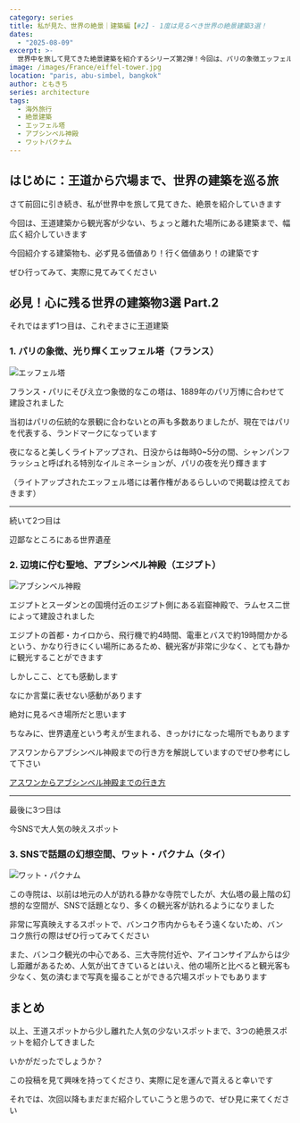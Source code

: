```yaml
---
category: series
title: 私が見た、世界の絶景｜建築編【#2】- 1度は見るべき世界の絶景建築3選！
dates:
  - "2025-08-09"
excerpt: >-
  世界中を旅して見てきた絶景建築を紹介するシリーズ第2弾！今回は、パリの象徴エッフェル塔、エジプトの秘境アブシンベル神殿、そしてSNSで話題のタイのワット・パクナムをピックアップ。王道の観光名所から、静かに楽しめる穴場まで、それぞれの建築が持つ特別な魅力と感動を、筆者の実体験と共にお届けします。
image: /images/France/eiffel-tower.jpg
location: "paris, abu-simbel, bangkok"
author: ともきち
series: architecture
tags:
  - 海外旅行
  - 絶景建築
  - エッフェル塔
  - アブシンベル神殿
  - ワットパクナム
---
```


## はじめに：王道から穴場まで、世界の建築を巡る旅

さて前回に引き続き、私が世界中を旅して見てきた、絶景を紹介していきます

今回は、王道建築から観光客が少ない、ちょっと離れた場所にある建築まで、幅広く紹介していきます

今回紹介する建築物も、必ず見る価値あり！行く価値あり！の建築です

ぜひ行ってみて、実際に見てみてください

## 必見！心に残る世界の建築物3選 Part.2

それではまず1つ目は、これぞまさに王道建築

### 1. パリの象徴、光り輝くエッフェル塔（フランス）

![エッフェル塔](/images/France/eiffel-tower.jpg)

フランス・パリにそびえ立つ象徴的なこの塔は、1889年のパリ万博に合わせて建設されました

当初はパリの伝統的な景観に合わないとの声も多数ありましたが、現在ではパリを代表する、ランドマークになっています

夜になると美しくライトアップされ、日没からは毎時0~5分の間、シャンパンフラッシュと呼ばれる特別なイルミネーションが、パリの夜を光り輝きます

（ライトアップされたエッフェル塔には著作権があるらしいので掲載は控えておきます）

---

続いて2つ目は

辺鄙なところにある世界遺産

### 2. 辺境に佇む聖地、アブシンベル神殿（エジプト）

![アブシンベル神殿](/images/Egypt/abusimbel-temple.jpg)

エジプトとスーダンとの国境付近のエジプト側にある岩窟神殿で、ラムセス二世によって建設されました

エジプトの首都・カイロから、飛行機で約4時間、電車とバスで約19時間かかるという、かなり行きにくい場所にあるため、観光客が非常に少なく、とても静かに観光することができます

しかしここ、とても感動します

なにか言葉に表せない感動があります

絶対に見るべき場所だと思います

ちなみに、世界遺産という考えが生まれる、きっかけになった場所でもあります

アスワンからアブシンベル神殿までの行き方を解説していますのでぜひ参考にして下さい

[アスワンからアブシンベル神殿までの行き方](./Howtoget-AbuSimbel-from-Asuwan)

---

最後に3つ目は

今SNSで大人気の映えスポット

### 3. SNSで話題の幻想空間、ワット・パクナム（タイ）

![ワット・パクナム](/images/Thai/ceiling-at-wat-pak-nam.jpg)

この寺院は、以前は地元の人が訪れる静かな寺院でしたが、大仏塔の最上階の幻想的な空間が、SNSで話題となり、多くの観光客が訪れるようになりました

非常に写真映えするスポットで、バンコク市内からもそう遠くないため、バンコク旅行の際はぜひ行ってみてください

また、バンコク観光の中心である、三大寺院付近や、アイコンサイアムからは少し距離があるため、人気が出てきているとはいえ、他の場所と比べると観光客も少なく、気の済むまで写真を撮ることができる穴場スポットでもあります

## まとめ

以上、王道スポットから少し離れた人気の少ないスポットまで、3つの絶景スポットを紹介してきました

いかがだったでしょうか？

この投稿を見て興味を持ってくださり、実際に足を運んで貰えると幸いです

それでは、次回以降もまだまだ紹介していこうと思うので、ぜひ見に来てください
